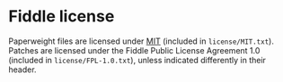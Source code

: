 # Fiddle license

Paperweight files are licensed under [MIT](https://opensource.org/licenses/MIT) (included in `license/MIT.txt`). Patches are licensed under the Fiddle Public License Agreement 1.0 (included in `license/FPL-1.0.txt`), unless indicated differently in their header.